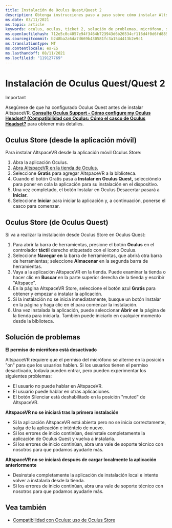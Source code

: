 ```yaml
---
title: Instalación de Oculus Quest/Quest 2
description: Obtenga instrucciones paso a paso sobre cómo instalar AltspaceVR en dispositivos Oculus Quest desde la aplicación móvil o la tienda Oculus.
ms.date: 03/11/2021
ms.topic: article
keywords: oculus, oculus, ticket 2, solución de problemas, micrófono, soporte técnico
ms.openlocfilehash: 712e5c0c4057e94f3464b723943d6b26534cf116d4f0d6fd8855016cb90d67be
ms.sourcegitcommit: b248ba2a6da7d669b430581fc3a1544413b2e9c1
ms.translationtype: MT
ms.contentlocale: es-ES
ms.lasthandoff: 08/11/2021
ms.locfileid: "119127769"
---
```

# <a name="oculus-questquest-2-installation"></a>Instalación de Oculus Quest/Quest 2

> [!IMPORTANT]
> Asegúrese de que ha configurado Oculus Quest antes de instalar AltspaceVR. **[Consulte Oculus Support - Cómo configure my Oculus Headset? (Compatibilidad con Oculus: Cómo el casco de Oculus Headset?](https://support.oculus.com/855551644803876/#faq_525406631321134)** para obtener más detalles.

## <a name="oculus-store-from-the-mobile-app"></a>Oculus Store (desde la aplicación móvil)

Para instalar AltspaceVR desde la aplicación móvil Oculus Store:

1. Abra la aplicación Oculus.
2. [Abra AltspaceVR en la tienda de Oculus.](https://www.oculus.com/experiences/quest/2133027990157329/)
3. Seleccione **Gratis** para agregar AltspaceVR a la biblioteca. 
4. Cuando el botón Gratis pasa a **Instalar en Oculus Quest,** selecciónelo para poner en cola la aplicación para su instalación en el dispositivo.
5. Una vez completado, el botón Instalar en Oculus Desacertar pasará a **Iniciar.** 
6. Seleccione **Iniciar** para iniciar la aplicación y, a continuación, ponerse el casco para comenzar.

## <a name="oculus-store-from-the-oculus-quest"></a>Oculus Store (de Oculus Quest)

Si va a realizar la instalación desde Oculus Store en Oculus Quest:

1. Para abrir la barra de herramientas, presione el botón **Oculus** en el controlador **táctil** derecho etiquetado con el icono Oculus.
2. Seleccione **Navegar en** la barra de herramientas, que abrirá otra barra de herramientas; seleccione **Almacenar** en la segunda barra de herramientas.
3. Vaya a la aplicación AltspaceVR en la tienda. Puede examinar la tienda o hacer clic en **Buscar** en la parte superior derecha de la tienda y escribir "Altspace".
4. En la página AltspaceVR Store, seleccione el botón azul **Gratis** para obtener y empezar a instalar la aplicación.
5. Si la instalación no se inicia inmediatamente, busque un botón Instalar en la página y haga clic en él para comenzar la instalación.
6. Una vez instalada la aplicación, puede seleccionar **Abrir en** la página de la tienda para iniciarla. También puede iniciarlo en cualquier momento desde la biblioteca.

## <a name="troubleshooting"></a>Solución de problemas

**El permiso de micrófono está desactivado**

AltspaceVR requiere que el permiso del micrófono se alterne en la posición "on" para que los usuarios hablen.  Si los usuarios tienen el permiso desactivado, todavía pueden entrar, pero pueden experimentar los siguientes problemas:

<!-- Missing image -->
<!-- oculus-permissions-denymicrophone.png -->
    
* El usuario no puede hablar en AltspaceVR.
* El usuario puede hablar en otras aplicaciones.
* El botón Silenciar está deshabilitado en la posición "muted" de AltspaceVR.

**AltspaceVR no se iniciará tras la primera instalación**

* Si la aplicación AltspaceVR está abierta pero no se inicia correctamente, salga de la aplicación e inténtelo de nuevo.
* Si los errores de inicio continúan, desinstale completamente la aplicación de Oculus Quest y vuelva a instalarla.
* Si los errores de inicio continúan, abra una vale de soporte técnico con nosotros para que podamos ayudarle más.

**AltspaceVR no se iniciará después de cargar localmente la aplicación anteriormente**

* Desinstale completamente la aplicación de instalación local e intente volver a instalarla desde la tienda.
* Si los errores de inicio continúan, abra una vale de soporte técnico con nosotros para que podamos ayudarle más.

## <a name="see-also"></a>Vea también

* [Compatibilidad con Oculus: uso de Oculus Store](https://support.oculus.com/414963819268125/)